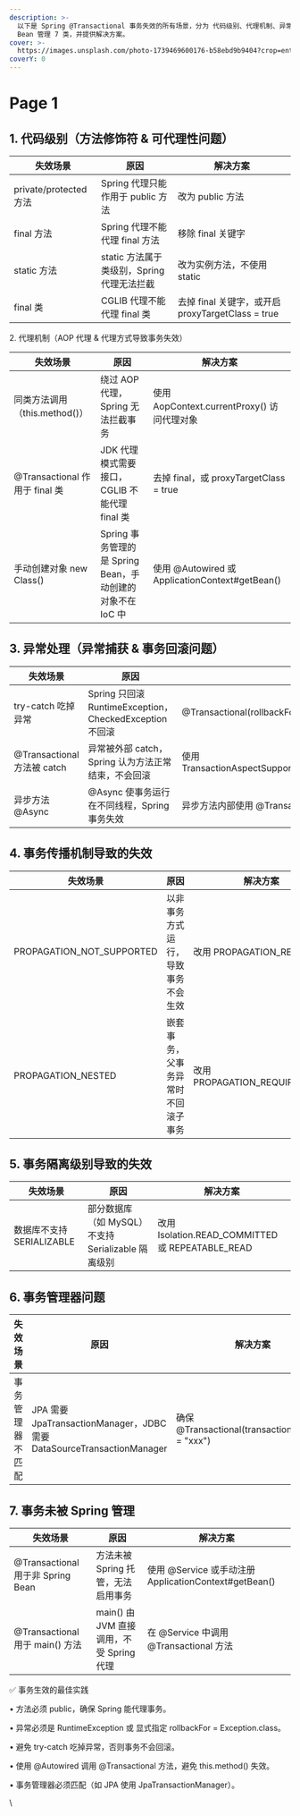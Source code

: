 ```yaml
---
description: >-
  以下是 Spring @Transactional 事务失效的所有场景，分为 代码级别、代理机制、异常处理、事务传播、事务隔离级别、事务管理器、Spring
  Bean 管理 7 类，并提供解决方案。
cover: >-
  https://images.unsplash.com/photo-1739469600176-b58ebd9b9404?crop=entropy&cs=srgb&fm=jpg&ixid=M3wxOTcwMjR8MHwxfHJhbmRvbXx8fHx8fHx8fDE3NDAyMjU4OTl8&ixlib=rb-4.0.3&q=85
coverY: 0
---
```


# Page 1

## 1. 代码级别（方法修饰符 & 可代理性问题）

| 失效场景                 | 原因                           | 解决方案                                     |
| -------------------- | ---------------------------- | ---------------------------------------- |
| private/protected 方法 | Spring 代理只能作用于 public 方法     | 改为 public 方法                             |
| final 方法             | Spring 代理不能代理 final 方法       | 移除 final 关键字                             |
| static 方法            | static 方法属于类级别，Spring 代理无法拦截 | 改为实例方法，不使用 static                        |
| final 类              | CGLIB 代理不能代理 final 类         | 去掉 final 关键字，或开启 proxyTargetClass = true |

2\. 代理机制（AOP 代理 & 代理方式导致事务失效）

| 失效场景                       | 原因                                        | 解决方案                                         |
| -------------------------- | ----------------------------------------- | -------------------------------------------- |
| 同类方法调用（this.method()）      | 绕过 AOP 代理，Spring 无法拦截事务                   | 使用 AopContext.currentProxy() 访问代理对象          |
| @Transactional 作用于 final 类 | JDK 代理模式需要接口，CGLIB 不能代理 final 类           | 去掉 final，或 proxyTargetClass = true           |
| 手动创建对象 new Class()         | Spring 事务管理的是 Spring Bean，手动创建的对象不在 IoC 中 | 使用 @Autowired 或 ApplicationContext#getBean() |

## 3. 异常处理（异常捕获 & 事务回滚问题）

| 失效场景                     | 原因                                               | 解决方案                                                                      |
| ------------------------ | ------------------------------------------------ | ------------------------------------------------------------------------- |
| try-catch 吃掉异常           | Spring 只回滚 RuntimeException，CheckedException 不回滚 | @Transactional(rollbackFor = Exception.class)                             |
| @Transactional 方法被 catch | 异常被外部 catch，Spring 认为方法正常结束，不会回滚                 | 使用 TransactionAspectSupport.currentTransactionStatus().setRollbackOnly(); |
| 异步方法 @Async              | @Async 使事务运行在不同线程，Spring 事务失效                    | 异步方法内部使用 @Transactional，或改用 TransactionTemplate                           |

## 4. 事务传播机制导致的失效

| 失效场景                        | 原因                | 解决方案                          |
| --------------------------- | ----------------- | ----------------------------- |
| PROPAGATION\_NOT\_SUPPORTED | 以非事务方式运行，导致事务不会生效 | 改用 PROPAGATION\_REQUIRED      |
| PROPAGATION\_NESTED         | 嵌套事务，父事务异常时不回滚子事务 | 改用 PROPAGATION\_REQUIRES\_NEW |

## 5. 事务隔离级别导致的失效

| 失效场景                | 原因                                  | 解决方案                                            |
| ------------------- | ----------------------------------- | ----------------------------------------------- |
| 数据库不支持 SERIALIZABLE | 部分数据库（如 MySQL）不支持 Serializable 隔离级别 | 改用 Isolation.READ\_COMMITTED 或 REPEATABLE\_READ |

## 6. 事务管理器问题

| 失效场景     | 原因                                                                | 解决方案                                          |
| -------- | ----------------------------------------------------------------- | --------------------------------------------- |
| 事务管理器不匹配 | JPA 需要 JpaTransactionManager，JDBC 需要 DataSourceTransactionManager | 确保 @Transactional(transactionManager = "xxx") |

## 7. 事务未被 Spring 管理

| 失效场景                           | 原因                             | 解决方案                                           |
| ------------------------------ | ------------------------------ | ---------------------------------------------- |
| @Transactional 用于非 Spring Bean | 方法未被 Spring 托管，无法启用事务          | 使用 @Service 或手动注册 ApplicationContext#getBean() |
| @Transactional 用于 main() 方法    | main() 由 JVM 直接调用，不受 Spring 代理 | 在 @Service 中调用 @Transactional 方法               |

✅ 事务生效的最佳实践

• 方法必须 public，确保 Spring 能代理事务。

• 异常必须是 RuntimeException 或 显式指定 rollbackFor = Exception.class。

• 避免 try-catch 吃掉异常，否则事务不会回滚。

• 使用 @Autowired 调用 @Transactional 方法，避免 this.method() 失效。

• 事务管理器必须匹配（如 JPA 使用 JpaTransactionManager）。

\
